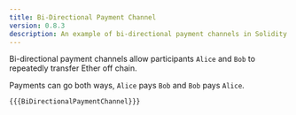 ```yaml
---
title: Bi-Directional Payment Channel
version: 0.8.3
description: An example of bi-directional payment channels in Solidity
---
```


Bi-directional payment channels allow participants `Alice` and `Bob` to repeatedly transfer Ether off chain.

Payments can go both ways, `Alice` pays `Bob` and `Bob` pays `Alice`.

```solidity
{{{BiDirectionalPaymentChannel}}}
```
